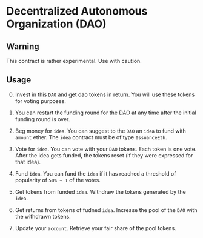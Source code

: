 # Decentralized Autonomous Organization (DAO)

## Warning

This contract is rather experimental. Use with caution.

## Usage

00. Invest in this `DAO` and get dao tokens in return. You will use these tokens for voting purposes. 

0. You can restart the funding round for the DAO at any time after the initial funding round is over.

1. Beg money for `idea`. You can suggest to the `DAO` an `idea` to fund with `amount` ether. The `idea` contract must be of type `IssuanceEth`.

2. Vote for `idea`. You can vote with your `DAO` tokens. Each token is one vote. After the idea gets funded, the tokens reset (if they were expressed for that idea).

3. Fund `idea`. You can fund the `idea` if it has reached a threshold of popularity of `50% + 1` of the votes.

4. Get tokens from funded `idea`. Withdraw the tokens generated by the `idea`.

5. Get returns from tokens of fudned `idea`. Increase the pool of the `DAO` with the withdrawn tokens.

6. Update your `account`. Retrieve your fair share of the pool tokens.